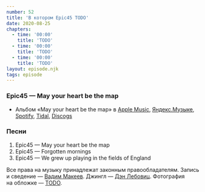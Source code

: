 ```yaml
---
number: 52
title: 'В котором Epic45 TODO'
date: 2020-08-25
chapters:
  - time: '00:00'
    title: 'TODO'
  - time: '00:00'
    title: 'TODO'
  - time: '00:00'
    title: 'TODO'
layout: episode.njk
tags: episode
---
```


### Epic45 — May your heart be the map

- Альбом «May your heart be the map» в
  [Apple Music](https://music.apple.com/album/368029682),
  [Яндекс.Музыке](https://music.yandex.ru/album/6592869),
  [Spotify](https://open.spotify.com/playlist/58A9CGM5lE44RMQV6p6lLc),
  [Tidal](https://tidal.com/browse/album/35532275),
  [Discogs](https://www.discogs.com/Epic45-May-Your-Heart-Be-The-Map/release/1002043)

### Песни

1. Epic45 — May your heart be the map
2. Epic45 — Forgotten mornings
3. Epic45 — We grew up playing in the fields of England

Все права на музыку принадлежат законным правообладателям.
Запись и сведение — [Вадим Макеев](https://twitter.com/pepelsbey).
Джингл — [Дэн Лебовиц](https://www.youtube.com/channel/UC38A5qHrlc_Zgua7vL4b96w).
Фотография на обложке — [TODO](TODO).
